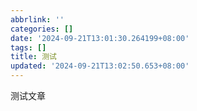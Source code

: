 ```yaml
---
abbrlink: ''
categories: []
date: '2024-09-21T13:01:30.264199+08:00'
tags: []
title: 测试
updated: '2024-09-21T13:02:50.653+08:00'
---
```

测试文章
